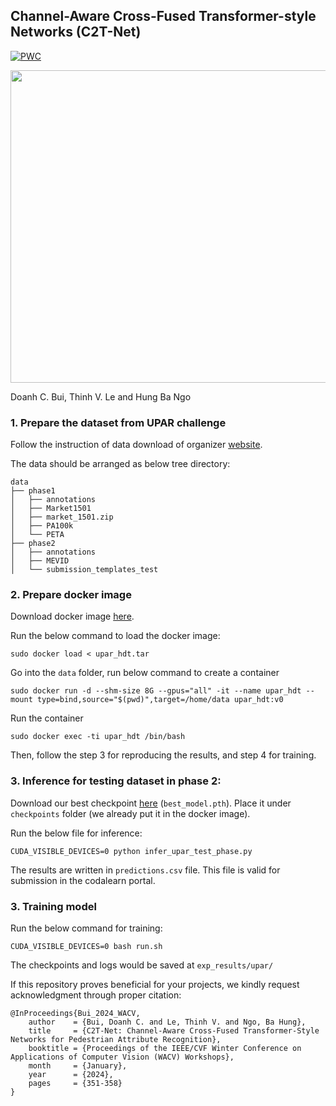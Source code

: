 ## Channel-Aware Cross-Fused Transformer-style Networks (C2T-Net)

[![PWC](https://img.shields.io/endpoint.svg?url=https://paperswithcode.com/badge/c2t-net-channel-aware-cross-fused-transformer/pedestrian-attribute-recognition-on-pa-100k)](https://paperswithcode.com/sota/pedestrian-attribute-recognition-on-pa-100k?p=c2t-net-channel-aware-cross-fused-transformer)

<img src="https://caodoanh2001.github.io/assets/img/upar-certificate.jpg" data-canonical-src="https://caodoanh2001.github.io/assets/img/upar-certificate.jpg" width="750" height="500" />

Doanh C. Bui, Thinh V. Le and Hung Ba Ngo

### 1. Prepare the dataset from UPAR challenge

Follow the instruction of data download of organizer [website](https://github.com/speckean/upar_challenge).

The data should be arranged as below tree directory:

```
data
├── phase1
│   ├── annotations
│   ├── Market1501
│   ├── market_1501.zip
│   ├── PA100k
│   └── PETA
├── phase2
│   ├── annotations
│   ├── MEVID
│   └── submission_templates_test
```

### 2. Prepare docker image

Download docker image [here](https://drive.google.com/file/d/1sht0y_6lhzP1IAwUb_CRNtuZom6JZnkx/view).

Run the below command to load the docker image:

```
sudo docker load < upar_hdt.tar
```

Go into the `data` folder, run below command to create a container

```
sudo docker run -d --shm-size 8G --gpus="all" -it --name upar_hdt --mount type=bind,source="$(pwd)",target=/home/data upar_hdt:v0
```

Run the container

```
sudo docker exec -ti upar_hdt /bin/bash
```

Then, follow the step 3 for reproducing the results, and step 4 for training.

### 3. Inference for testing dataset in phase 2:

Download our best checkpoint [here](https://drive.google.com/file/d/1YCHeRhEPcyb6fD9byi3flNFSQDsY2qA0/view?usp=drive_link) (`best_model.pth`). Place it under `checkpoints` folder (we already put it in the docker image).

Run the below file for inference:

```
CUDA_VISIBLE_DEVICES=0 python infer_upar_test_phase.py
```

The results are written in `predictions.csv` file. This file is valid for submission in the codalearn portal.


### 3. Training model

Run the below command for training:

```
CUDA_VISIBLE_DEVICES=0 bash run.sh
```

The checkpoints and logs would be saved at `exp_results/upar/`

If this repository proves beneficial for your projects, we kindly request acknowledgment through proper citation:
```
@InProceedings{Bui_2024_WACV,
    author    = {Bui, Doanh C. and Le, Thinh V. and Ngo, Ba Hung},
    title     = {C2T-Net: Channel-Aware Cross-Fused Transformer-Style Networks for Pedestrian Attribute Recognition},
    booktitle = {Proceedings of the IEEE/CVF Winter Conference on Applications of Computer Vision (WACV) Workshops},
    month     = {January},
    year      = {2024},
    pages     = {351-358}
}
```
